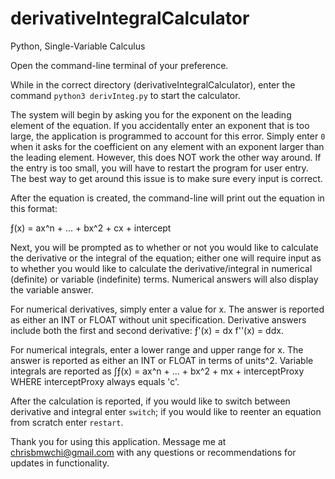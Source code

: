 # derivativeIntegralCalculator
Python, Single-Variable Calculus

Open the command-line terminal of your preference.

While in the correct directory (derivativeIntegralCalculator), enter the command `python3 derivInteg.py` to start the calculator.

The system will begin by asking you for the exponent on the leading element of the equation. If you accidentally enter an exponent that is too large, the application is programmed to account for this error. Simply enter `0` when it asks for the coefficient on any element with an exponent larger than the leading element. However, this does NOT work the other way around. If the entry is too small, you will have to restart the program for user entry. The best way to get around this issue is to make sure every input is correct.

After the equation is created, the command-line will print out the equation in this format:

ƒ(x) = ax^n + ... + bx^2 + cx + intercept

Next, you will be prompted as to whether or not you would like to calculate the derivative or the integral of the equation; either one will require input as to whether you would like to calculate the derivative/integral in numerical (definite) or variable (indefinite) terms. Numerical answers will also display the variable answer.

For numerical derivatives, simply enter a value for x. The answer is reported as either an INT or FLOAT without unit specification.
Derivative answers include both the first and second derivative: ƒ'(x) = dx f''(x) = ddx.

For numerical integrals, enter a lower range and upper range for x. The answer is reported as either an INT or FLOAT in terms of units^2.
Variable integrals are reported as ∫ƒ(x) = ax^n + ... + bx^2 + mx + interceptProxy WHERE interceptProxy always equals 'c'.

After the calculation is reported, if you would like to switch between derivative and integral enter `switch`; if you would like to reenter an equation from scratch enter `restart`.

Thank you for using this application. Message me at chrisbmwchi@gmail.com with any questions or recommendations for updates in functionality.
